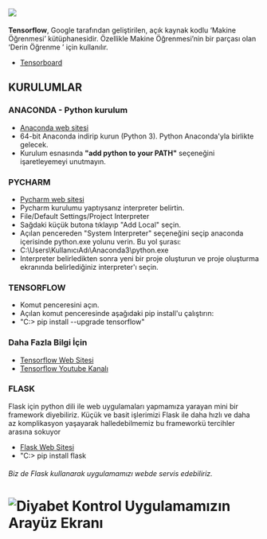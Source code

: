# ![](https://blog.oursky.com/wp-content/uploads/2018/02/xIp6NSz.jpg)

**Tensorflow**, Google tarafından geliştirilen, açık kaynak kodlu  ‘Makine Öğrenmesi’ kütüphanesidir. Özellikle Makine Öğrenmesi’nin bir parçası olan ‘Derin Öğrenme ’ için kullanılır.
 - [Tensorboard](http://playground.tensorflow.org)
## KURULUMLAR
### ANACONDA - Python kurulum

- [Anaconda web sitesi](https://www.anaconda.com/download/) 
- 64-bit Anaconda indirip kurun (Python 3). Python Anaconda'yla birlikte gelecek.
- Kurulum esnasında **"add python to your PATH"** seçeneğini işaretleyemeyi unutmayın.

### PYCHARM

- [Pycharm web sitesi](https://www.jetbrains.com/pycharm/download/)
- Pycharm kurulumu yaptıysanız interpreter belirtin.
- File/Default Settings/Project Interpreter
- Sağdaki küçük butona tıklayıp "Add Local" seçin.
- Açılan pencereden "System Interpreter" seçeneğini seçip anaconda içerisinde python.exe yolunu verin. Bu yol şurası:
- C:\Users\KullanıcıAdı\Anaconda3\python.exe
- Interpreter belirledikten sonra yeni bir proje oluşturun ve proje oluşturma ekranında belirlediğiniz interpreter'ı seçin.

### TENSORFLOW
- Komut penceresini açın.
- Açılan komut penceresinde aşağıdaki pip install'u çalıştırın:
- "C:\> pip install --upgrade tensorflow"

### Daha Fazla Bilgi İçin
- [Tensorflow Web Sitesi](https://www.tensorflow.org/)
- [Tensorflow Youtube Kanalı](https://www.youtube.com/channel/UC0rqucBdTuFTjJiefW5t-IQ)

### FLASK
Flask için python dili ile web uygulamaları yapmamıza yarayan mini bir framework diyebiliriz. Küçük ve basit işlerimizi Flask ile daha hızlı ve daha az komplikasyon yaşayarak halledebilmemiz bu frameworkü tercihler arasına sokuyor
- [Flask Web Sitesi](http://flask.pocoo.org/)
- "C:\> pip install flask
###### Biz de Flask kullanarak uygulamamızı webde servis edebiliriz.
# ![Diyabet Kontrol Uygulamamızın Arayüz Ekranı](https://cdn1.imggmi.com/uploads/2018/8/17/2d6fd84d99f4f17cc3e379ae628c9d32-full.png)
